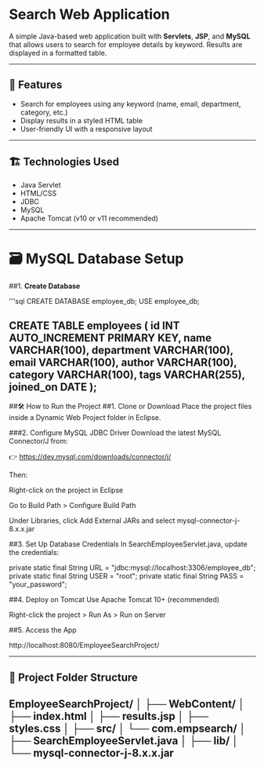 # Search Web Application

A simple Java-based web application built with **Servlets**, **JSP**, and **MySQL** that allows users to search for employee details by keyword. Results are displayed in a formatted table.

---

## 🚀 Features

- Search for employees using any keyword (name, email, department, category, etc.)
- Display results in a styled HTML table
- User-friendly UI with a responsive layout

---

## 🏗️ Technologies Used

- Java Servlet
- HTML/CSS
- JDBC
- MySQL
- Apache Tomcat (v10 or v11 recommended)

---

# 🗃️ MySQL Database Setup

##1. **Create Database**

'''sql
CREATE DATABASE employee_db;
USE employee_db;

CREATE TABLE employees (
    id INT AUTO_INCREMENT PRIMARY KEY,
    name VARCHAR(100),
    department VARCHAR(100),
    email VARCHAR(100),
    author VARCHAR(100),
    category VARCHAR(100),
    tags VARCHAR(255),
    joined_on DATE
);
---
##🛠️ How to Run the Project
##1. Clone or Download
Place the project files inside a Dynamic Web Project folder in Eclipse.

###2. Configure MySQL JDBC Driver
Download the latest MySQL Connector/J from:

👉 https://dev.mysql.com/downloads/connector/j/

Then:

Right-click on the project in Eclipse

Go to Build Path > Configure Build Path

Under Libraries, click Add External JARs and select mysql-connector-j-8.x.x.jar

##3. Set Up Database Credentials
In SearchEmployeeServlet.java, update the credentials:

private static final String URL = "jdbc:mysql://localhost:3306/employee_db";
private static final String USER = "root";
private static final String PASS = "your_password";

##4. Deploy on Tomcat
Use Apache Tomcat 10+ (recommended)

Right-click the project > Run As > Run on Server

##5. Access the App

http://localhost:8080/EmployeeSearchProject/

---

## 📁 Project Folder Structure

EmployeeSearchProject/
│
├── WebContent/
│   ├── index.html
│   ├── results.jsp
│   ├── styles.css
│
├── src/
│   └── com.empsearch/
│       ├── SearchEmployeeServlet.java
│
├── lib/
│   └── mysql-connector-j-8.x.x.jar
---
